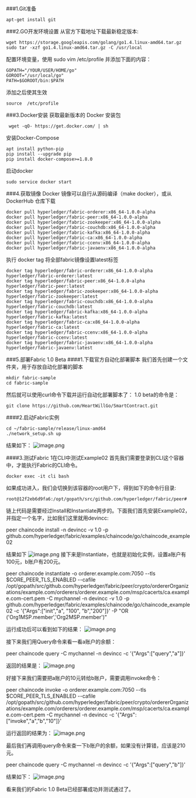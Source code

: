 ###1.Git准备
```
apt-get install git
```
###2.GO开发环境设置
从官方下载地址下载最新稳定版本:
```
wget https://storage.googleapis.com/golang/go1.4.linux-amd64.tar.gz
sudo tar -xzf go1.4.linux-amd64.tar.gz -C /usr/local
```
配置环境变量，使用 sudo vim /etc/profile 并添加下面的内容：
```
GOPATH="/YOUR/USER/HOME/go"
GOROOT="/usr/local/go"
PATH=$GOROOT/bin:$PATH
```
添加之后使其生效
```
source  /etc/profile 
```
###3.Docker安装
获取最新版本的 Docker 安装包
```
 wget -qO- https://get.docker.com/ | sh
```
安装Docker-Compose
```
apt install python-pip
pip install --upgrade pip
pip install docker-compose>=1.8.0
```
启动docker
```
sudo service docker start
```
###4.获取镜像
Docker 镜像可以自行从源码编译（make docker），或从 DockerHub 仓库下载
```
docker pull hyperledger/fabric-orderer:x86_64-1.0.0-alpha
docker pull hyperledger/fabric-peer:x86_64-1.0.0-alpha
docker pull hyperledger/fabric-zookeeper:x86_64-1.0.0-alpha
docker pull hyperledger/fabric-couchdb:x86_64-1.0.0-alpha
docker pull hyperledger/fabric-kafka:x86_64-1.0.0-alpha
docker pull hyperledger/fabric-ca:x86_64-1.0.0-alpha
docker pull hyperledger/fabric-ccenv:x86_64-1.0.0-alpha
docker pull hyperledger/fabric-javaenv:x86_64-1.0.0-alpha
```
执行 docker tag 将全部fabric镜像设置latest标签
```
docker tag hyperledger/fabric-orderer:x86_64-1.0.0-alpha hyperledger/fabric-orderer:latest
docker tag hyperledger/fabric-peer:x86_64-1.0.0-alpha hyperledger/fabric-peer:latest
docker tag hyperledger/fabric-zookeeper:x86_64-1.0.0-alpha hyperledger/fabric-zookeeper:latest
docker tag hyperledger/fabric-couchdb:x86_64-1.0.0-alpha hyperledger/fabric-couchdb:latest
docker tag hyperledger/fabric-kafka:x86_64-1.0.0-alpha hyperledger/fabric-kafka:latest
docker tag hyperledger/fabric-ca:x86_64-1.0.0-alpha hyperledger/fabric-ca:latest
docker tag hyperledger/fabric-ccenv:x86_64-1.0.0-alpha hyperledger/fabric-ccenv:latest
docker tag hyperledger/fabric-javaenv:x86_64-1.0.0-alpha hyperledger/fabric-javaenv:latest
```
###5.部署Fabric 1.0 Beta
####1.下载官方自动化部署脚本
我们首先创建一个文件夹，用于存放自动化部署的脚本
```
mkdir fabric-sample
cd fabric-sample
```
然后就可以使用curl命令下载并运行自动化部署脚本了：
1.0 beta的命令是：
```
git clone https://github.com/HeartWillGo/SmartContract.git
``` 
####2.启动Fabric实例
 ```
cd ~/fabric-sample/release/linux-amd64
./network_setup.sh up
```
结果如下：
![image.png](http://upload-images.jianshu.io/upload_images/4264722-7f7321b8b0e6e92d.png?imageMogr2/auto-orient/strip%7CimageView2/2/w/1240)


####3.测试Fabric
1在CLI中测试Example02
首先我们需要登录到CLI这个容器中，才能执行Fabric的CLI命令。
```
docker exec -it cli bash
```
如果成功进入，我们会切换到该容器的root用户下，得到如下的命令行目录:
```
root@12f2eb6d9fa6:/opt/gopath/src/github.com/hyperledger/fabric/peer#
```
链上代码是需要经过Install和Instantiate两步的。下面我们首先安装Example02，并指定一个名字，比如我们这里就用devincc:

peer chaincode install -n devincc -v 1.0 -p github.com/hyperledger/fabric/examples/chaincode/go/chaincode_example02

结果如下
![image.png](http://upload-images.jianshu.io/upload_images/4264722-fad34b64adae081f.png?imageMogr2/auto-orient/strip%7CimageView2/2/w/1240)
接下来是Instantiate，也就是初始化实例，设置a账户有100元，b账户有200元。

peer chaincode instantiate -o orderer.example.com:7050 --tls $CORE_PEER_TLS_ENABLED --cafile /opt/gopath/src/github.com/hyperledger/fabric/peer/crypto/ordererOrganizations/example.com/orderers/orderer.example.com/msp/cacerts/ca.example.com-cert.pem -C mychannel -n devincc -v 1.0 -p github.com/hyperledger/fabric/examples/chaincode/go/chaincode_example02 -c '{"Args":["init","a", "100", "b","200"]}' -P "OR ('Org1MSP.member','Org2MSP.member')"

运行成功后可以看到如下的结果：
![image.png](http://upload-images.jianshu.io/upload_images/4264722-023699c632e215e5.png?imageMogr2/auto-orient/strip%7CimageView2/2/w/1240)


接下来我们用Query命令来看一看a账户的余额：

peer chaincode query -C mychannel -n devincc -c '{"Args":["query","a"]}'

返回的结果是：
![image.png](http://upload-images.jianshu.io/upload_images/4264722-494242180dff9c83.png?imageMogr2/auto-orient/strip%7CimageView2/2/w/1240)


好接下来我们需要把a账户的10元转给b账户，需要调用invoke命令：

peer chaincode invoke -o orderer.example.com:7050  --tls $CORE_PEER_TLS_ENABLED --cafile /opt/gopath/src/github.com/hyperledger/fabric/peer/crypto/ordererOrganizations/example.com/orderers/orderer.example.com/msp/cacerts/ca.example.com-cert.pem  -C mychannel -n devincc -c '{"Args":["invoke","a","b","10"]}'

运行返回的结果为：
![image.png](http://upload-images.jianshu.io/upload_images/4264722-46146e51b0958876.png?imageMogr2/auto-orient/strip%7CimageView2/2/w/1240)


最后我们再调用query命令来查一下b账户的余额，如果没有计算错，应该是210元。

peer chaincode query -C mychannel -n devincc -c '{"Args":["query","b"]}'

结果如下：
![image.png](http://upload-images.jianshu.io/upload_images/4264722-e09f038e98146343.png?imageMogr2/auto-orient/strip%7CimageView2/2/w/1240)


看来我们的Fabric 1.0 Beta已经部署成功并测试通过了。
